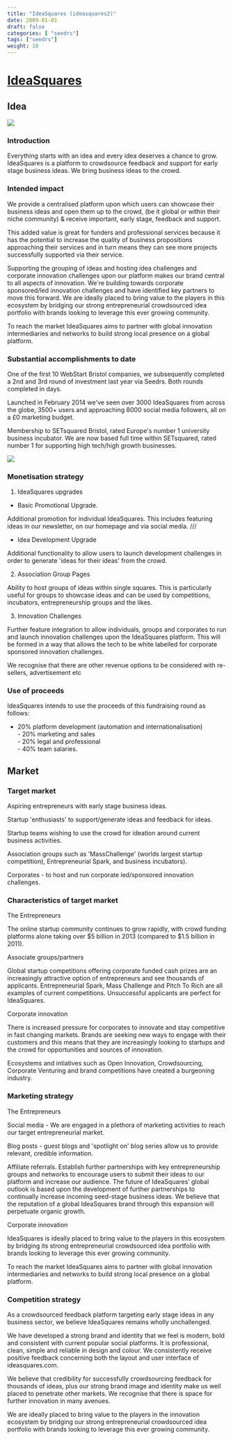 ```yaml
---
title: "IdeaSquares (ideasquares2)"
date: 2009-01-01
draft: false
categories: [ "seedrs"]
tags: ["seedrs"]
weight: 10
---
```


# [IdeaSquares](https://www.seedrs.com/ideasquares2)

## Idea

![](/img/seedrs/uploads/startup/section_image/image/3918/4k7xv8vvtwmsdk1gaejwn3h6m08vwb5/make_it_happen_text.png?rect=0%2C0%2C732%2C182&w=600&fit=clip&s=9a4bf6268e64fcf8a4dec3043666114a)

### Introduction

Everything starts with an idea and every idea deserves a chance to grow. IdeaSquares is a platform to crowdsource feedback and support for early stage business ideas. We bring business ideas to the crowd.

### Intended impact

We provide a centralised platform upon which users can showcase their business ideas and open them up to the crowd, (be it global or within their niche community) &amp; receive important, early stage, feedback and support.

This added value is great for funders and professional services because it has the potential to increase the quality of business propositions approaching their services and in turn means they can see more projects successfully supported via their service.

Supporting the grouping of ideas and hosting idea challenges and corporate innovation challenges upon our platform makes our brand central to all aspects of innovation. We're building towards corporate sponsored/led innovation challenges and have identified key partners to move this forward. We are ideally placed to bring value to the players in this ecosystem by bridging our strong entrepreneurial crowdsourced idea portfolio with brands looking to leverage this ever growing community.

To reach the market IdeaSquares aims to partner with global innovation intermediaries and networks to build strong local presence on a global platform.

### Substantial accomplishments to date

One of the first 10 WebStart Bristol companies, we subsequently completed a 2nd and 3rd round of investment last year via Seedrs. Both rounds completed in days.

Launched in February 2014 we've seen over 3000 IdeaSquares from across the globe, 3500+ users and approaching 8000 social media followers, all on a £0 marketing budget.

Membership to SETsquared Bristol, rated Europe's number 1 university business incubator. We are now based full time within SETsquared, rated number 1 for supporting high tech/high growth businesses.

![](/img/seedrs/uploads/startup/section_image/image/3921/3m26ndg28dfozpqqjfpgdl94w7roypl/liv_making_it_happen_in_barcelona.jpg?rect=0%2C579%2C717%2C380&w=600&fit=clip&s=f33e351bf3734d05a32824c599783bf2)

### Monetisation strategy

1) IdeaSquares upgrades

- Basic Promotional Upgrade.

Additional promotion for individual IdeaSquares. This includes featuring ideas in our newsletter, on our homepage and via social media. ///

- Idea Development Upgrade

Additional functionality to allow users to launch development challenges in order to generate 'ideas for their ideas' from the crowd.

2) Association Group Pages

Ability to host groups of ideas within single squares. This is particularly useful for groups to showcase ideas and can be used by competitions, incubators, entrepreneurship groups and the likes.

3) Innovation Challenges

Further feature integration to allow individuals, groups and corporates to run and launch innovation challenges upon the IdeaSquares platform. This will be formed in a way that allows the tech to be white labelled for corporate sponsored innovation challenges.

We recognise that there are other revenue options to be considered with re-sellers, advertisement etc

### Use of proceeds

IdeaSquares intends to use the proceeds of this fundraising round as follows:

- 20% platform development (automation and internationalisation) <br>- 20% marketing and sales <br>- 20% legal and professional <br>- 40% team salaries.

## Market

### Target market

Aspiring entrepreneurs with early stage business ideas.

Startup 'enthusiasts' to support/generate ideas and feedback for ideas.

Startup teams wishing to use the crowd for ideation around current business activities.

Association groups such as 'MassChallenge' (worlds largest startup competition), Entrepreneurial Spark, and business incubators).

Corporates - to host and run corporate led/sponsored innovation challenges.

### Characteristics of target market

The Entrepreneurs

The online startup community continues to grow rapidly, with crowd funding platforms alone taking over $5 billion in 2013 (compared to $1.5 billion in 2011).

Associate groups/partners

Global startup competitions offering corporate funded cash prizes are an increasingly attractive option of entrepreneurs and see thousands of applicants. Entrepreneurial Spark, Mass Challenge and Pitch To Rich are all examples of current competitions. Unsuccessful applicants are perfect for IdeaSquares.

Corporate innovation

There is increased pressure for corporates to innovate and stay competitive in fast changing markets. Brands are seeking new ways to engage with their customers and this means that they are increasingly looking to startups and the crowd for opportunities and sources of innovation.

Ecosystems and intiatives such as Open Innovation, Crowdsourcing, Corporate Venturing and brand competitions have created a burgeoning industry.

### Marketing strategy

The Entrepreneurs

Social media - We are engaged in a plethora of marketing activities to reach our target entrepreneurial market.

Blog posts - guest blogs and 'spotlight on' blog series allow us to provide relevant, credible information.

Affiliate referrals. Establish further partnerships with key entrepreneurship groups and networks to encourage users to submit their ideas to our platform and increase our audience. The future of IdeaSquares’ global outlook is based upon the development of further partnerships to continually increase incoming seed-stage business ideas. We believe that the reputation of a global IdeaSquares brand through this expansion will perpetuate organic growth.

Corporate innovation

IdeaSquares is ideally placed to bring value to the players in this ecosystem by bridging its strong entrepreneurial crowdsourced idea portfolio with brands looking to leverage this ever growing community.

To reach the market IdeaSquares aims to partner with global innovation intermediaries and networks to build strong local presence on a global platform.

### Competition strategy

As a crowdsourced feedback platform targeting early stage ideas in any business sector, we believe IdeaSquares remains wholly unchallenged.

We have developed a strong brand and identity that we feel is modern, bold and consistent with current popular social platforms. It is professional, clean, simple and reliable in design and colour. We consistently receive positive feedback concerning both the layout and user interface of ideasquares.com.

We believe that credibility for successfully crowdsourcing feedback for thousands of ideas, plus our strong brand image and identity make us well placed to penetrate other markets. We recognise that there is space for further innovation in many avenues.

We are ideally placed to bring value to the players in the innovation ecosystem by bridging our strong entrepreneurial crowdsourced idea portfolio with brands looking to leverage this ever growing community.


